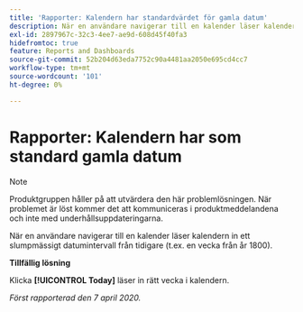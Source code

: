 ```yaml
---
title: 'Rapporter: Kalendern har standardvärdet för gamla datum'
description: När en användare navigerar till en kalender läser kalendern in ett slumpmässigt datumintervall från tidigare (t.ex. en vecka från år 1800).
exl-id: 2897967c-32c3-4ee7-ae9d-608d45f40fa3
hidefromtoc: true
feature: Reports and Dashboards
source-git-commit: 52b204d63eda7752c90a4481aa2050e695cd4cc7
workflow-type: tm+mt
source-wordcount: '101'
ht-degree: 0%

---
```


# Rapporter: Kalendern har som standard gamla datum

>[!NOTE]
>
>Produktgruppen håller på att utvärdera den här problemlösningen. När problemet är löst kommer det att kommuniceras i produktmeddelandena och inte med underhållsuppdateringarna.

När en användare navigerar till en kalender läser kalendern in ett slumpmässigt datumintervall från tidigare (t.ex. en vecka från år 1800).

**Tillfällig lösning**

Klicka **[!UICONTROL Today]** läser in rätt vecka i kalendern.


_Först rapporterad den 7 april 2020._
